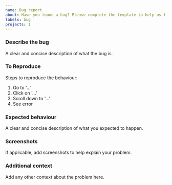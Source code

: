 ```yaml
---
name: Bug report
about: Have you found a bug? Please complete the template to help us fix it.
labels: bug
projects: 1
---
```


### Describe the bug

A clear and concise description of what the bug is.

### To Reproduce

Steps to reproduce the behaviour:

1. Go to '...'
2. Click on '...'
3. Scroll down to '...'
4. See error

### Expected behaviour

A clear and concise description of what you expected to happen.

### Screenshots

If applicable, add screenshots to help explain your problem.

### Additional context

Add any other context about the problem here.
